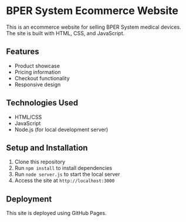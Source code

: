 # BPER System Ecommerce Website

This is an ecommerce website for selling BPER System medical devices. The site is built with HTML, CSS, and JavaScript.

## Features
- Product showcase
- Pricing information
- Checkout functionality
- Responsive design

## Technologies Used
- HTML/CSS
- JavaScript
- Node.js (for local development server)

## Setup and Installation
1. Clone this repository
2. Run `npm install` to install dependencies
3. Run `node server.js` to start the local server
4. Access the site at `http://localhost:3000`

## Deployment
This site is deployed using GitHub Pages. 